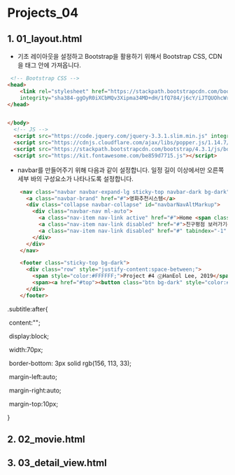 # Projects_04

## 1. 01_layout.html

- 기초 레이아웃을 설정하고  Bootstrap을 활용하기 위해서 Bootstrap CSS, CDN을 <head>태그 안에 가져옵니다.

```html
 <!-- Bootstrap CSS -->
<head>
    <link rel="stylesheet" href="https://stackpath.bootstrapcdn.com/bootstrap/4.3.1/css/bootstrap.min.css"
    integrity="sha384-ggOyR0iXCbMQv3Xipma34MD+dH/1fQ784/j6cY/iJTQUOhcWr7x9JvoRxT2MZw1T" crossorigin="anonymous">
</head>


</body>
  <!-- JS -->
  <script src="https://code.jquery.com/jquery-3.3.1.slim.min.js" integrity="sha384-q8i/X+965DzO0rT7abK41JStQIAqVgRVzpbzo5smXKp4YfRvH+8abtTE1Pi6jizo" crossorigin="anonymous"></script>
  <script src="https://cdnjs.cloudflare.com/ajax/libs/popper.js/1.14.7/umd/popper.min.js" integrity="sha384-UO2eT0CpHqdSJQ6hJty5KVphtPhzWj9WO1clHTMGa3JDZwrnQq4sF86dIHNDz0W1" crossorigin="anonymous"></script>
  <script src="https://stackpath.bootstrapcdn.com/bootstrap/4.3.1/js/bootstrap.min.js" integrity="sha384-JjSmVgyd0p3pXB1rRibZUAYoIIy6OrQ6VrjIEaFf/nJGzIxFDsf4x0xIM+B07jRM" crossorigin="anonymous"></script>
  <script src="https://kit.fontawesome.com/be859d7715.js"></script>
```

- navbar를 만들어주기 위해 다음과 같이 설정합니다. 일정 길이 이상에서만 오른쪽 세부 바의 구성요소가 나타나도록 설정합니다.

```html
    <nav class="navbar navbar-expand-lg sticky-top navbar-dark bg-dark">
      <a class="navbar-brand" href="#">영화추천시스템</a>
      <div class="collapse navbar-collapse" id="navbarNavAltMarkup">
        <div class="navbar-nav ml-auto">
          <a class="nav-item nav-link active" href="#">Home <span class="sr-only">(current)</span></a>
          <a class="nav-item nav-link disabled" href="#">친구평점 보러가기</a>
          <a class="nav-item nav-link disabled" href="#" tabindex="-1" aria-disabled="true">Login</a>
        </div>
      </div>
    </nav>
```







```html
    <footer class="sticky-top bg-dark">
      <div class="row" style="justify-content:space-between;"> 
        <span style="color:#FFFFFF;">Project #4 ⓒHanEol Lee, 2019</span>
        <span><a href="#top"><button class="btn bg-dark" style="color:#FFFFFF;"><strong>Top</strong></button></a></span>
      </div> 
    </footer>
```







.subtitle:after{

​    content:"";

​    display:block;

​    width:70px;

​    border-bottom: 3px solid rgb(156, 113, 33);

​    margin-left:auto;

​    margin-right:auto;

​    margin-top:10px;

  }

## 2. 02_movie.html



## 3. 03_detail_view.html

